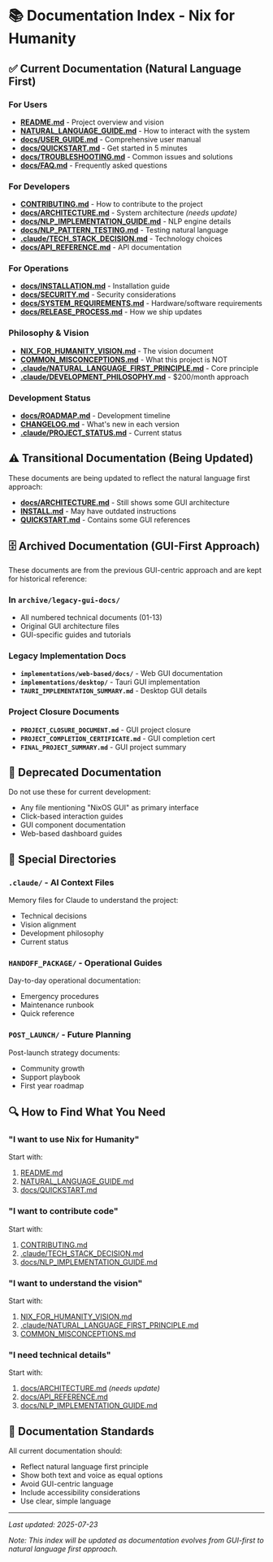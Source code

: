 # 📚 Documentation Index - Nix for Humanity

## ✅ Current Documentation (Natural Language First)

### For Users
- **[README.md](README.md)** - Project overview and vision
- **[NATURAL_LANGUAGE_GUIDE.md](NATURAL_LANGUAGE_GUIDE.md)** - How to interact with the system
- **[docs/USER_GUIDE.md](docs/USER_GUIDE.md)** - Comprehensive user manual
- **[docs/QUICKSTART.md](docs/QUICKSTART.md)** - Get started in 5 minutes
- **[docs/TROUBLESHOOTING.md](docs/TROUBLESHOOTING.md)** - Common issues and solutions
- **[docs/FAQ.md](docs/FAQ.md)** - Frequently asked questions

### For Developers
- **[CONTRIBUTING.md](CONTRIBUTING.md)** - How to contribute to the project
- **[docs/ARCHITECTURE.md](docs/ARCHITECTURE.md)** - System architecture *(needs update)*
- **[docs/NLP_IMPLEMENTATION_GUIDE.md](docs/NLP_IMPLEMENTATION_GUIDE.md)** - NLP engine details
- **[docs/NLP_PATTERN_TESTING.md](docs/NLP_PATTERN_TESTING.md)** - Testing natural language
- **[.claude/TECH_STACK_DECISION.md](.claude/TECH_STACK_DECISION.md)** - Technology choices
- **[docs/API_REFERENCE.md](docs/API_REFERENCE.md)** - API documentation

### For Operations
- **[docs/INSTALLATION.md](docs/INSTALLATION.md)** - Installation guide
- **[docs/SECURITY.md](docs/SECURITY.md)** - Security considerations
- **[docs/SYSTEM_REQUIREMENTS.md](docs/SYSTEM_REQUIREMENTS.md)** - Hardware/software requirements
- **[docs/RELEASE_PROCESS.md](docs/RELEASE_PROCESS.md)** - How we ship updates

### Philosophy & Vision
- **[NIX_FOR_HUMANITY_VISION.md](NIX_FOR_HUMANITY_VISION.md)** - The vision document
- **[COMMON_MISCONCEPTIONS.md](COMMON_MISCONCEPTIONS.md)** - What this project is NOT
- **[.claude/NATURAL_LANGUAGE_FIRST_PRINCIPLE.md](.claude/NATURAL_LANGUAGE_FIRST_PRINCIPLE.md)** - Core principle
- **[.claude/DEVELOPMENT_PHILOSOPHY.md](.claude/DEVELOPMENT_PHILOSOPHY.md)** - $200/month approach

### Development Status
- **[docs/ROADMAP.md](docs/ROADMAP.md)** - Development timeline
- **[CHANGELOG.md](CHANGELOG.md)** - What's new in each version
- **[.claude/PROJECT_STATUS.md](.claude/PROJECT_STATUS.md)** - Current status

## ⚠️ Transitional Documentation (Being Updated)

These documents are being updated to reflect the natural language first approach:

- **[docs/ARCHITECTURE.md](docs/ARCHITECTURE.md)** - Still shows some GUI architecture
- **[INSTALL.md](INSTALL.md)** - May have outdated instructions
- **[QUICKSTART.md](QUICKSTART.md)** - Contains some GUI references

## 🗄️ Archived Documentation (GUI-First Approach)

These documents are from the previous GUI-centric approach and are kept for historical reference:

### In `archive/legacy-gui-docs/`
- All numbered technical documents (01-13)
- Original GUI architecture files
- GUI-specific guides and tutorials

### Legacy Implementation Docs
- **`implementations/web-based/docs/`** - Web GUI documentation
- **`implementations/desktop/`** - Tauri GUI implementation
- **`TAURI_IMPLEMENTATION_SUMMARY.md`** - Desktop GUI details

### Project Closure Documents
- **`PROJECT_CLOSURE_DOCUMENT.md`** - GUI project closure
- **`PROJECT_COMPLETION_CERTIFICATE.md`** - GUI completion cert
- **`FINAL_PROJECT_SUMMARY.md`** - GUI project summary

## 🚫 Deprecated Documentation

Do not use these for current development:

- Any file mentioning "NixOS GUI" as primary interface
- Click-based interaction guides
- GUI component documentation
- Web-based dashboard guides

## 📁 Special Directories

### `.claude/` - AI Context Files
Memory files for Claude to understand the project:
- Technical decisions
- Vision alignment
- Development philosophy
- Current status

### `HANDOFF_PACKAGE/` - Operational Guides
Day-to-day operational documentation:
- Emergency procedures
- Maintenance runbook
- Quick reference

### `POST_LAUNCH/` - Future Planning
Post-launch strategy documents:
- Community growth
- Support playbook
- First year roadmap

## 🔍 How to Find What You Need

### "I want to use Nix for Humanity"
Start with:
1. [README.md](README.md)
2. [NATURAL_LANGUAGE_GUIDE.md](NATURAL_LANGUAGE_GUIDE.md)
3. [docs/QUICKSTART.md](docs/QUICKSTART.md)

### "I want to contribute code"
Start with:
1. [CONTRIBUTING.md](CONTRIBUTING.md)
2. [.claude/TECH_STACK_DECISION.md](.claude/TECH_STACK_DECISION.md)
3. [docs/NLP_IMPLEMENTATION_GUIDE.md](docs/NLP_IMPLEMENTATION_GUIDE.md)

### "I want to understand the vision"
Start with:
1. [NIX_FOR_HUMANITY_VISION.md](NIX_FOR_HUMANITY_VISION.md)
2. [.claude/NATURAL_LANGUAGE_FIRST_PRINCIPLE.md](.claude/NATURAL_LANGUAGE_FIRST_PRINCIPLE.md)
3. [COMMON_MISCONCEPTIONS.md](COMMON_MISCONCEPTIONS.md)

### "I need technical details"
Start with:
1. [docs/ARCHITECTURE.md](docs/ARCHITECTURE.md) *(needs update)*
2. [docs/API_REFERENCE.md](docs/API_REFERENCE.md)
3. [docs/NLP_IMPLEMENTATION_GUIDE.md](docs/NLP_IMPLEMENTATION_GUIDE.md)

## 📝 Documentation Standards

All current documentation should:
- Reflect natural language first principle
- Show both text and voice as equal options
- Avoid GUI-centric language
- Include accessibility considerations
- Use clear, simple language

---

*Last updated: 2025-07-23*

*Note: This index will be updated as documentation evolves from GUI-first to natural language first approach.*